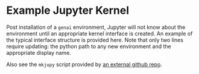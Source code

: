 Example Jupyter Kernel
======================

Post installation of a `genai` environment, Jupyter will not know about
the environment until an appropriate kernel interface is created. An
example of the typical interface structure is provided here. Note that
only two lines require updating: the python path to any new environment
and the appropriate display name.

Also see the `mkjupy` script provided by [an external github
repo][mkjupy]. 




[mkjupy]: https://github.com/jyalim/sol-various-scripts
